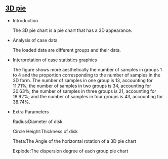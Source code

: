 ## [3D pie](/basic/pie-3d)

- Introduction

  The 3D pie chart is a pie chart that has a 3D appearance.

- Analysis of case data

  The loaded data are different groups and their data.

- Interpretation of case statistics graphics

  The figure shows more aesthetically the number of samples in groups 1 to 4 and the proportion corresponding to the
  number of samples in the 3D form. The number of samples in one group is 13, accounting for 11.71%; the number of
  samples in two groups is 34, accounting for 30.63%; the number of samples in three groups is 21, accounting for
  18.92%; and the number of samples in four groups is 43, accounting for 38.74%.

- Extra Parameters

  Radius:Diameter of disk

  Circle Height:Thickness of disk

  Theta:The Angle of the horizontal rotation of a 3D pie chart

  Explode:The dispersion degree of each group pie chart

